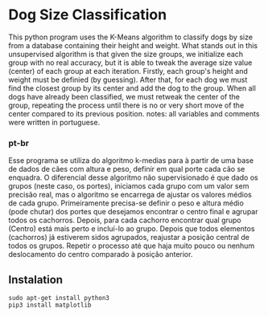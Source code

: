 # Dog Size Classification

This python program uses the K-Means algorithm 
to classify dogs by size from a database containing their height and weight.
What stands out in this unsupervised algorithm is that given the size groups,
we initialize each group with no real accuracy, but it is able to tweak
the average size value (center) of each group at each iteration.
Firstly, each group's height and weight must be definied (by guessing).
After that, for each dog we must find the closest group by its center and 
add the dog to the group. When all dogs have already been classified, we must
retweak the center of the group, repeating the process until there is
no or very short move of the center compared to its previous position.
notes: all variables and comments were written in portuguese.

### pt-br
Esse programa se utiliza do algoritmo k-medias para à partir de uma base de dados de cães com altura e peso,
definir em qual porte cada cão se enquadra. O diferencial desse algoritmo não supervisionado é que dado os grupos
(neste caso, os portes), iniciamos cada grupo com um valor sem precisão real, mas o algoritmo se encarrega de ajustar
os valores médios de cada grupo.
Primeiramente precisa-se definir o peso e altura médio (pode chutar) dos portes que desejamos encontrar o centro final
e agrupar todos os cachorros. Depois, para cada cachorro encontrar qual grupo (Centro) está mais perto e
incluí-lo ao grupo. Depois que todos elementos (cachorros) já estiverem sidos agrupados, reajustar a posição central
de todos os grupos. Repetir o processo até que haja muito pouco ou nenhum deslocamento do centro comparado à posição anterior.

## Instalation
```
sudo apt-get install python3
pip3 install matplotlib

```


